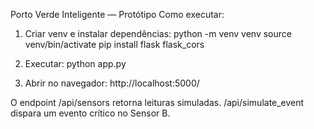 Porto Verde Inteligente — Protótipo
Como executar:
1. Criar venv e instalar dependências:
   python -m venv venv
   source venv/bin/activate
   pip install flask flask_cors

2. Executar:
   python app.py

3. Abrir no navegador:
   http://localhost:5000/

O endpoint /api/sensors retorna leituras simuladas. /api/simulate_event dispara um evento crítico no Sensor B.
